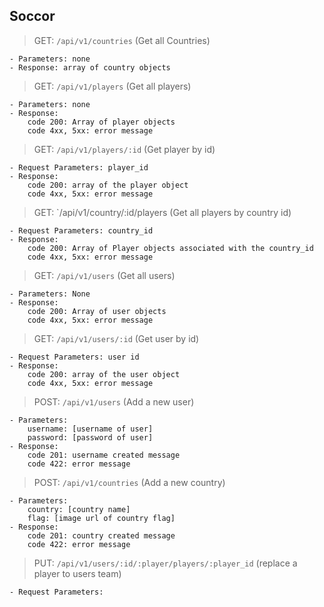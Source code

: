 ## Soccor

> GET: `/api/v1/countries` (Get all Countries)

    - Parameters: none
    - Response: array of country objects

> GET: `/api/v1/players` (Get all players)

    - Parameters: none
    - Response: 
        code 200: Array of player objects
        code 4xx, 5xx: error message

> GET: `/api/v1/players/:id` (Get player by id)

    - Request Parameters: player_id
    - Response: 
        code 200: array of the player object
        code 4xx, 5xx: error message
    
> GET:  `/api/v1/country/:id/players (Get all players by country id)

    - Request Parameters: country_id
    - Response: 
        code 200: Array of Player objects associated with the country_id
        code 4xx, 5xx: error message

> GET:  `/api/v1/users` (Get all users)

    - Parameters: None
    - Response: 
        code 200: Array of user objects
        code 4xx, 5xx: error message
    
> GET:  `/api/v1/users/:id` (Get user by id)

    - Request Parameters: user id
    - Response: 
        code 200: array of the user object
        code 4xx, 5xx: error message

>POST: `/api/v1/users` (Add a new user)

    - Parameters:
        username: [username of user]
        password: [password of user]
    - Response: 
        code 201: username created message
        code 422: error message
        
>POST: `/api/v1/countries` (Add a new country)

    - Parameters: 
        country: [country name]
        flag: [image url of country flag]
    - Response: 
        code 201: country created message
        code 422: error message 
        
>PUT: `/api/v1/users/:id/:player/players/:player_id` (replace a player to users team)

    - Request Parameters: 
        
    
    
    
    
